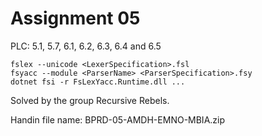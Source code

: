 # Assignment 05

PLC: 5.1, 5.7, 6.1, 6.2, 6.3, 6.4 and 6.5

```{}
fslex --unicode <LexerSpecification>.fsl
fsyacc --module <ParserName> <ParserSpecification>.fsy
dotnet fsi -r FsLexYacc.Runtime.dll ...
```

Solved by the group Recursive Rebels.

Handin file name: BPRD-05-AMDH-EMNO-MBIA.zip
